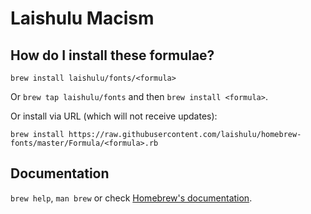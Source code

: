 # Laishulu Macism

## How do I install these formulae?
`brew install laishulu/fonts/<formula>`

Or `brew tap laishulu/fonts` and then `brew install <formula>`.

Or install via URL (which will not receive updates):

```
brew install https://raw.githubusercontent.com/laishulu/homebrew-fonts/master/Formula/<formula>.rb
```

## Documentation
`brew help`, `man brew` or check [Homebrew's documentation](https://docs.brew.sh).
